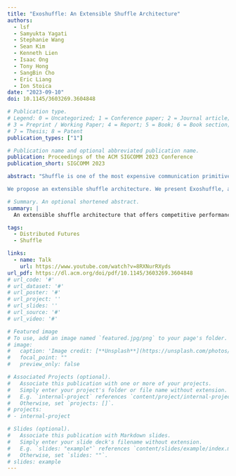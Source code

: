 ```yaml
---
title: "Exoshuffle: An Extensible Shuffle Architecture"
authors:
  - lsf
  - Samyukta Yagati
  - Stephanie Wang
  - Sean Kim
  - Kenneth Lien
  - Isaac Ong
  - Tony Hong
  - SangBin Cho
  - Eric Liang
  - Ion Stoica
date: "2023-09-10"
doi: 10.1145/3603269.3604848

# Publication type.
# Legend: 0 = Uncategorized; 1 = Conference paper; 2 = Journal article;
# 3 = Preprint / Working Paper; 4 = Report; 5 = Book; 6 = Book section;
# 7 = Thesis; 8 = Patent
publication_types: ["1"]

# Publication name and optional abbreviated publication name.
publication: Proceedings of the ACM SIGCOMM 2023 Conference
publication_short: SIGCOMM 2023

abstract: "Shuffle is one of the most expensive communication primitives in distributed data processing and is difficult to scale. Prior work addresses the scalability challenges of shuffle by building monolithic shuffle systems. These systems are costly to develop, and they are tightly integrated with batch processing frameworks that offer only high-level APIs such as SQL. New applications, such as ML training, require more flexibility and finer-grained interoperability with shuffle. They are often unable to leverage existing shuffle optimizations.

We propose an extensible shuffle architecture. We present Exoshuffle, a library for distributed shuffle that offers competitive performance and scalability as well as greater flexibility than monolithic shuffle systems. We design an architecture that decouples the shuffle control plane from the data plane without sacrificing performance. We build Exoshuffle on Ray, a distributed futures system for data and ML applications, and demonstrate that we can: (1) rewrite previous shuffle optimizations as application-level libraries with an order of magnitude less code, (2) achieve shuffle performance and scalability competitive with monolithic shuffle systems, and break the CloudSort record as the world's most cost-efficient sorting system, and (3) enable new applications such as ML training to easily leverage scalable shuffle."

# Summary. An optional shortened abstract.
summary: |
  An extensible shuffle architecture that offers competitive performance and scalability as well as greater flexibility than monolithic shuffle systems.

tags:
  - Distributed Futures
  - Shuffle

links:
  - name: Talk
    url: https://www.youtube.com/watch?v=8RXNurRXyds
url_pdf: https://dl.acm.org/doi/pdf/10.1145/3603269.3604848
# url_code: '#'
# url_dataset: '#'
# url_poster: '#'
# url_project: ''
# url_slides: ''
# url_source: '#'
# url_video: '#'

# Featured image
# To use, add an image named `featured.jpg/png` to your page's folder.
# image:
#   caption: 'Image credit: [**Unsplash**](https://unsplash.com/photos/pLCdAaMFLTE)'
#   focal_point: ""
#   preview_only: false

# Associated Projects (optional).
#   Associate this publication with one or more of your projects.
#   Simply enter your project's folder or file name without extension.
#   E.g. `internal-project` references `content/project/internal-project/index.md`.
#   Otherwise, set `projects: []`.
# projects:
# - internal-project

# Slides (optional).
#   Associate this publication with Markdown slides.
#   Simply enter your slide deck's filename without extension.
#   E.g. `slides: "example"` references `content/slides/example/index.md`.
#   Otherwise, set `slides: ""`.
# slides: example
---
```

